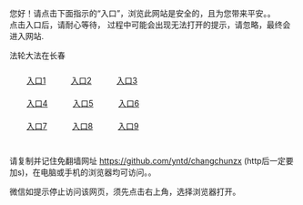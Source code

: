 您好！请点击下面指示的“入口”，浏览此网站是安全的，且为您带来平安。。 <br/>
点击入口后，请耐心等待， 过程中可能会出现无法打开的提示，请忽略，最终会进入网站. </br>

法轮大法在长春<br/>
<div style="padding:10px"><a style="margin:20px" target="_blank" href="https://d2mn37zl36dvmz.cloudfront.net/2Qpsp?yuyvrpm" id="ccLink1" rel="nofollow">入口1</a> <a target="_blank" style="margin:20px" href="https://d3oidhiymuljva.cloudfront.net/2Qpsp?wnxokouj" id="ccLink2" rel="nofollow">入口2</a> <a style="margin:20px" target="_blank" href="https://d1x4if9pmt8zwm.cloudfront.net/2Qpsp?hqmozgqe" id="ccLink3" rel="nofollow">入口3</a></div>

<div style="padding:10px" ><a style="margin:20px" target="_blank" href="https://d2mn37zl36dvmz.cloudfront.net/2Qpsp?yuyvrpm" id="ccLink4" rel="nofollow">入口4</a> <a style="margin:20px" href="https://d3oidhiymuljva.cloudfront.net/2Qpsp?wnxokouj" target="_blank" id="ccLink5" rel="nofollow">入口5</a> <a style="margin:20px" href="https://d1x4if9pmt8zwm.cloudfront.net/2Qpsp?hqmozgqe" target="_blank" id="ccLink6" rel="nofollow">入口6</a></div>

<div style="padding:10px"><a style="margin:20px" target="_blank" href="https://d2mn37zl36dvmz.cloudfront.net/2Qpsp?yuyvrpm" id="ccLink7" rel="nofollow">入口7</a> <a style="margin:20px" href="https://d3oidhiymuljva.cloudfront.net/2Qpsp?wnxokouj" target="_blank" id="ccLink8" rel="nofollow">入口8</a> <a style="margin:20px" target="_blank" href="https://d1x4if9pmt8zwm.cloudfront.net/2Qpsp?hqmozgqe" id="ccLink9" rel="nofollow">入口9</a></div>

<br/>



请复制并记住免翻墙网址 https://github.com/yntd/changchunzx (http后一定要加s)，在电脑或手机的浏览器均可访问。。<br/>

微信如提示停止访问该网页，须先点击右上角，选择浏览器打开。
